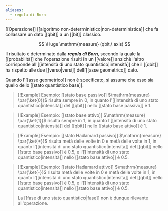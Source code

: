 ```yaml
---
aliases:
  - regola di Born
---
```


[[Operazione]] [[algoritmo non-deterministico|non-deterministica]] che fa collassare un dato [[qbit]] a un [[bit]] classico.

$$
\Huge \mathrm{measure} (qbit,\ axis)
$$

Il risultato è determinato dalla ***regola di Born***, secondo la quale la [[probabilità]] che l'operazione risulti in un [[valore]] anzichè l'altro corrisponde all'[[intensità di uno stato quantistico|intensità]] che il [[qbit]] ha rispetto alle due [[verso|versi]] dell'[[asse geometrico]] dato.

Quando l'[[asse geometrico]] non è specificato, si assume che esso sia quello dello [[stato quantistico base]].

> [!Example] Esempio: [[stato base passivo]]
> $\mathrm{measure} \par{\ket{0}}$ risulta sempre in $0$, in quanto l'[[intensità di uno stato quantistico|intensità]] del [[qbit]] nello [[stato base passivo]] è $1$.

> [!Example] Esempio: [[stato base attivo]]
> $\mathrm{measure} \par{\ket{1}}$ risulta sempre in $1$, in quanto l'[[intensità di uno stato quantistico|intensità]] del [[qbit]] nello [[stato base attivo]] è $1$.

> [!Example] Esempio: [[stato Hadamard passivo]]
> $\mathrm{measure} \par{\ket{+}}$ risulta metà delle volte in $0$ e metà delle volte in $1$, in quanto l'[[intensità di uno stato quantistico|intensità]] del [[qbit]] nello [[stato base passivo]] è $0.5$, e l'[[intensità di uno stato quantistico|intensità]] nello [[stato base attivo]] è $0.5$.

> [!Example] Esempio: [[stato Hadamard attivo]]
> $\mathrm{measure} \par{\ket{-}}$ risulta metà delle volte in $0$ e metà delle volte in $1$, in quanto l'[[intensità di uno stato quantistico|intensità]] del [[qbit]] nello [[stato base passivo]] è $0.5$, e l'[[intensità di uno stato quantistico|intensità]] nello [[stato base attivo]] è $0.5$.
>
> La [[fase di uno stato quantistico|fase]] non è dunque rilevante all'operazione.
